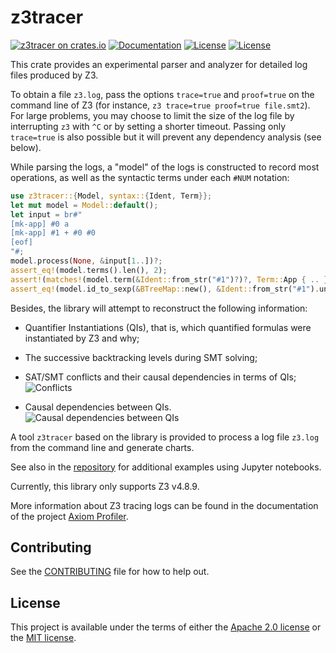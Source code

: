 # z3tracer

[![z3tracer on crates.io](https://img.shields.io/crates/v/z3tracer)](https://crates.io/crates/z3tracer)
[![Documentation](https://docs.rs/z3tracer/badge.svg)](https://docs.rs/z3tracer/)
[![License](https://img.shields.io/badge/license-Apache-green.svg)](../LICENSE-APACHE)
[![License](https://img.shields.io/badge/license-MIT-green.svg)](../LICENSE-MIT)

This crate provides an experimental parser and analyzer for detailed log files produced by Z3.

To obtain a file `z3.log`, pass the options `trace=true` and `proof=true` on the
command line of Z3 (for instance, `z3 trace=true proof=true file.smt2`). For large problems, you may
choose to limit the size of the log file by interrupting `z3` with `^C` or by setting
a shorter timeout. Passing only `trace=true` is also possible but it will prevent any
dependency analysis (see below).

While parsing the logs, a "model" of the logs is constructed to record most operations, as
well as the syntactic terms under each `#NUM` notation:

```rust
use z3tracer::{Model, syntax::{Ident, Term}};
let mut model = Model::default();
let input = br#"
[mk-app] #0 a
[mk-app] #1 + #0 #0
[eof]
"#;
model.process(None, &input[1..])?;
assert_eq!(model.terms().len(), 2);
assert!(matches!(model.term(&Ident::from_str("#1")?)?, Term::App { .. }));
assert_eq!(model.id_to_sexp(&BTreeMap::new(), &Ident::from_str("#1").unwrap()).unwrap(), "(+ a a)");
```

Besides, the library will attempt to reconstruct the following information:

* Quantifier Instantiations (QIs), that is, which quantified formulas were instantiated by Z3 and why;

* The successive backtracking levels during SMT solving;

* SAT/SMT conflicts and their causal dependencies in terms of QIs;
![Conflicts](https://github.com/facebookincubator/smt2utils/blob/main/z3tracer/img/z3_tracer_1.jpg?raw=true)

* Causal dependencies between QIs.
![Causal dependencies between QIs](https://github.com/facebookincubator/smt2utils/blob/main/z3tracer/img/z3_tracer_2.jpg?raw=true)

A tool `z3tracer` based on the library is provided to process a log file `z3.log` from the
command line and generate charts.

See also in the
[repository](https://github.com/facebookincubator/smt2utils/tree/main/z3tracer/notebooks)
for additional examples using Jupyter notebooks.

Currently, this library only supports Z3 v4.8.9.

More information about Z3 tracing logs can be found in the documentation of the
project [Axiom Profiler](https://github.com/viperproject/axiom-profiler).

## Contributing

See the [CONTRIBUTING](../CONTRIBUTING.md) file for how to help out.

## License

This project is available under the terms of either the [Apache 2.0 license](../LICENSE-APACHE) or the [MIT
license](../LICENSE-MIT).

<!--
README.md is generated from README.tpl by cargo readme. To regenerate:

cargo install cargo-readme
cargo readme | sed -e 's/\[`/`/g; s/`\]/`/g;' > README.md
-->
